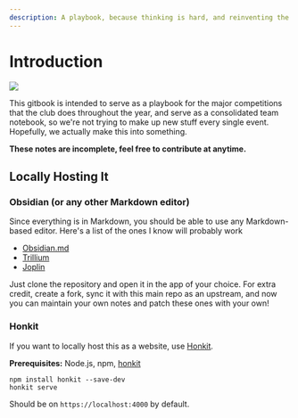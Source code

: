 ```yaml
---
description: A playbook, because thinking is hard, and reinventing the wheel is dumb.
---
```


# Introduction

![](https://www.sportys.com//media/catalog/product/cache/0956b385f780edd0ade142aa21f8618a/m/9/m947_72.jpg)

This gitbook is intended to serve as a playbook for the major competitions that the club does throughout the year, and serve as a consolidated team notebook, so we're not trying to make up new stuff every single event.\
Hopefully, we actually make this into something.

**These notes are incomplete, feel free to contribute at anytime.**

## Locally Hosting It
### Obsidian (or any other Markdown editor)
Since everything is in Markdown, you should be able to use any Markdown-based editor. Here's a list of the ones I know will probably work

- [Obsidian.md](https://obsidian.md/)
- [Trillium](https://github.com/zadam/trilium)
- [Joplin](https://joplinapp.org/)

Just clone the repository and open it in the app of your choice. For extra credit, create a fork, sync it with this main repo as an upstream, and now you can maintain your own notes and patch these ones with your own!

### Honkit
If you want to locally host this as a website, use [Honkit](https://github.com/honkit/honkit).

**Prerequisites:** Node.js, npm, [honkit](https://github.com/honkit/honkit)
```
npm install honkit --save-dev
honkit serve
```

Should be on `https://localhost:4000` by default.